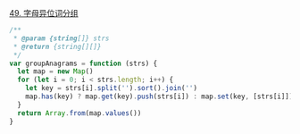 [49. 字母异位词分组](https://leetcode.cn/problems/group-anagrams/)

```javascript
/**
 * @param {string[]} strs
 * @return {string[][]}
 */
var groupAnagrams = function (strs) {
  let map = new Map()
  for (let i = 0; i < strs.length; i++) {
    let key = strs[i].split('').sort().join('')
    map.has(key) ? map.get(key).push(strs[i]) : map.set(key, [strs[i]])
  }
  return Array.from(map.values())
}
```
